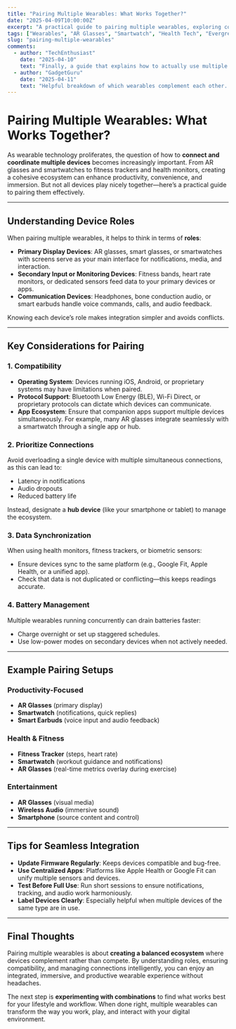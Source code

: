 ```yaml
---
title: "Pairing Multiple Wearables: What Works Together?"
date: "2025-04-09T10:00:00Z"
excerpt: "A practical guide to pairing multiple wearables, exploring compatibility, use cases, and optimizing connected devices."
tags: ["Wearables", "AR Glasses", "Smartwatch", "Health Tech", "Evergreen"]
slug: "pairing-multiple-wearables"
comments:
  - author: "TechEnthusiast"
    date: "2025-04-10"
    text: "Finally, a guide that explains how to actually use multiple devices together without frustration."
  - author: "GadgetGuru"
    date: "2025-04-11"
    text: "Helpful breakdown of which wearables complement each other. Makes setting up my AR + smartwatch setup way easier."
---
```


# Pairing Multiple Wearables: What Works Together?

As wearable technology proliferates, the question of how to **connect and coordinate multiple devices** becomes increasingly important. From AR glasses and smartwatches to fitness trackers and health monitors, creating a cohesive ecosystem can enhance productivity, convenience, and immersion. But not all devices play nicely together—here’s a practical guide to pairing them effectively.

---

## Understanding Device Roles

When pairing multiple wearables, it helps to think in terms of **roles**:

- **Primary Display Devices**: AR glasses, smart glasses, or smartwatches with screens serve as your main interface for notifications, media, and interaction.  
- **Secondary Input or Monitoring Devices**: Fitness bands, heart rate monitors, or dedicated sensors feed data to your primary devices or apps.  
- **Communication Devices**: Headphones, bone conduction audio, or smart earbuds handle voice commands, calls, and audio feedback.

Knowing each device’s role makes integration simpler and avoids conflicts.

---

## Key Considerations for Pairing

### 1. Compatibility
- **Operating System**: Devices running iOS, Android, or proprietary systems may have limitations when paired.  
- **Protocol Support**: Bluetooth Low Energy (BLE), Wi-Fi Direct, or proprietary protocols can dictate which devices can communicate.  
- **App Ecosystem**: Ensure that companion apps support multiple devices simultaneously. For example, many AR glasses integrate seamlessly with a smartwatch through a single app or hub.

### 2. Prioritize Connections
Avoid overloading a single device with multiple simultaneous connections, as this can lead to:

- Latency in notifications  
- Audio dropouts  
- Reduced battery life

Instead, designate a **hub device** (like your smartphone or tablet) to manage the ecosystem.

### 3. Data Synchronization
When using health monitors, fitness trackers, or biometric sensors:

- Ensure devices sync to the same platform (e.g., Google Fit, Apple Health, or a unified app).  
- Check that data is not duplicated or conflicting—this keeps readings accurate.  

### 4. Battery Management
Multiple wearables running concurrently can drain batteries faster:

- Charge overnight or set up staggered schedules.  
- Use low-power modes on secondary devices when not actively needed.

---

## Example Pairing Setups

### Productivity-Focused
- **AR Glasses** (primary display)  
- **Smartwatch** (notifications, quick replies)  
- **Smart Earbuds** (voice input and audio feedback)

### Health & Fitness
- **Fitness Tracker** (steps, heart rate)  
- **Smartwatch** (workout guidance and notifications)  
- **AR Glasses** (real-time metrics overlay during exercise)

### Entertainment
- **AR Glasses** (visual media)  
- **Wireless Audio** (immersive sound)  
- **Smartphone** (source content and control)

---

## Tips for Seamless Integration

- **Update Firmware Regularly**: Keeps devices compatible and bug-free.  
- **Use Centralized Apps**: Platforms like Apple Health or Google Fit can unify multiple sensors and devices.  
- **Test Before Full Use**: Run short sessions to ensure notifications, tracking, and audio work harmoniously.  
- **Label Devices Clearly**: Especially helpful when multiple devices of the same type are in use.

---

## Final Thoughts

Pairing multiple wearables is about **creating a balanced ecosystem** where devices complement rather than compete. By understanding roles, ensuring compatibility, and managing connections intelligently, you can enjoy an integrated, immersive, and productive wearable experience without headaches.

The next step is **experimenting with combinations** to find what works best for your lifestyle and workflow. When done right, multiple wearables can transform the way you work, play, and interact with your digital environment.
